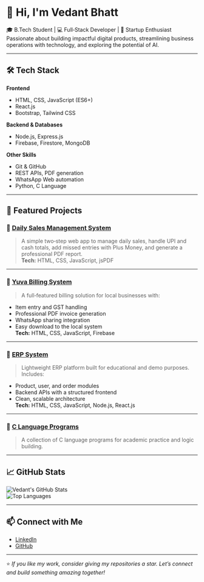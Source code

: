 # 👋 Hi, I'm Vedant Bhatt

🎓 B.Tech Student | 💻 Full‑Stack Developer | 🚀 Startup Enthusiast  
Passionate about building impactful digital products, streamlining business operations with technology, and exploring the potential of AI.

---

## 🛠️ Tech Stack

**Frontend**
- HTML, CSS, JavaScript (ES6+)
- React.js
- Bootstrap, Tailwind CSS

**Backend & Databases**
- Node.js, Express.js
- Firebase, Firestore, MongoDB

**Other Skills**
- Git & GitHub
- REST APIs, PDF generation
- WhatsApp Web automation
- Python, C Language

---

## 🚀 Featured Projects

### 📌 [Daily Sales Management System](https://github.com/code-vedant1410/daily-sales-management)
> A simple two‑step web app to manage daily sales, handle UPI and cash totals, add missed entries with Plus Money, and generate a professional PDF report.  
**Tech:** HTML, CSS, JavaScript, jsPDF

---

### 📌 [Yuva Billing System](https://github.com/code-vedant1410/Yuva-Billing-System)
> A full‑featured billing solution for local businesses with:
- Item entry and GST handling
- Professional PDF invoice generation
- WhatsApp sharing integration
- Easy download to the local system  
**Tech:** HTML, CSS, JavaScript, Firebase

---

### 📌 [ERP System](https://github.com/code-vedant1410/ERP-system)
> Lightweight ERP platform built for educational and demo purposes. Includes:
- Product, user, and order modules
- Backend APIs with a structured frontend
- Clean, scalable architecture  
**Tech:** HTML, CSS, JavaScript, Node.js, React.js

---

### 📌 [C Language Programs](https://github.com/code-vedant1410/C-language)
> A collection of C language programs for academic practice and logic building.

---

## 📈 GitHub Stats

![Vedant's GitHub Stats](https://github-readme-stats.vercel.app/api?username=code-vedant1410&show_icons=true&theme=react&hide_border=true)  
![Top Languages](https://github-readme-stats.vercel.app/api/top-langs/?username=code-vedant1410&layout=compact&theme=react&hide_border=true)

---

## 📫 Connect with Me

- [LinkedIn](https://www.linkedin.com/in/thevedantbhatt/)  
- [GitHub](https://github.com/code-vedant1410)

---

⭐️ *If you like my work, consider giving my repositories a star. Let’s connect and build something amazing together!*
